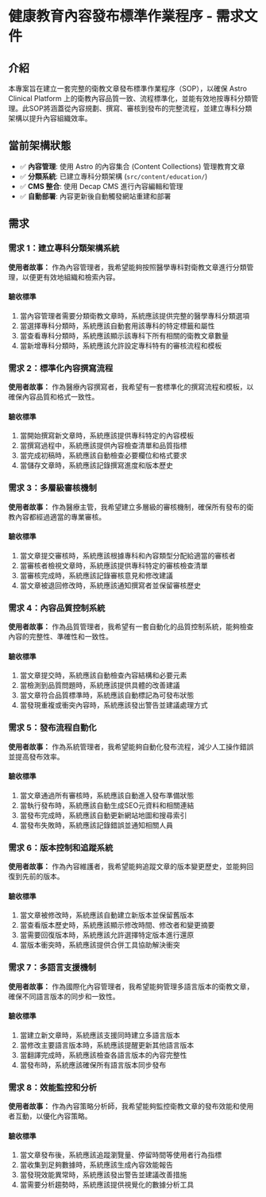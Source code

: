 # 健康教育內容發布標準作業程序 - 需求文件

## 介紹

本專案旨在建立一套完整的衛教文章發布標準作業程序（SOP），以確保 Astro Clinical Platform 上的衛教內容品質一致、流程標準化，並能有效地按專科分類管理。此SOP將涵蓋從內容規劃、撰寫、審核到發布的完整流程，並建立專科分類架構以提升內容組織效率。

## 當前架構狀態

- ✅ **內容管理**: 使用 Astro 的內容集合 (Content Collections) 管理教育文章
- ✅ **分類系統**: 已建立專科分類架構 (`src/content/education/`)
- ✅ **CMS 整合**: 使用 Decap CMS 進行內容編輯和管理
- ✅ **自動部署**: 內容更新後自動觸發網站重建和部署

## 需求

### 需求 1：建立專科分類架構系統

**使用者故事：** 作為內容管理者，我希望能夠按照醫學專科對衛教文章進行分類管理，以便更有效地組織和檢索內容。

#### 驗收標準

1. 當內容管理者需要分類衛教文章時，系統應該提供完整的醫學專科分類選項
2. 當選擇專科分類時，系統應該自動套用該專科的特定標籤和屬性
3. 當查看專科分類時，系統應該顯示該專科下所有相關的衛教文章數量
4. 當新增專科分類時，系統應該允許設定專科特有的審核流程和模板

### 需求 2：標準化內容撰寫流程

**使用者故事：** 作為醫療內容撰寫者，我希望有一套標準化的撰寫流程和模板，以確保內容品質和格式一致性。

#### 驗收標準

1. 當開始撰寫新文章時，系統應該提供專科特定的內容模板
2. 當撰寫過程中，系統應該提供內容檢查清單和品質指標
3. 當完成初稿時，系統應該自動檢查必要欄位和格式要求
4. 當儲存文章時，系統應該記錄撰寫進度和版本歷史

### 需求 3：多層級審核機制

**使用者故事：** 作為醫療主管，我希望建立多層級的審核機制，確保所有發布的衛教內容都經過適當的專業審核。

#### 驗收標準

1. 當文章提交審核時，系統應該根據專科和內容類型分配給適當的審核者
2. 當審核者檢視文章時，系統應該提供專科特定的審核檢查清單
3. 當審核完成時，系統應該記錄審核意見和修改建議
4. 當文章被退回修改時，系統應該通知撰寫者並保留審核歷史

### 需求 4：內容品質控制系統

**使用者故事：** 作為品質管理者，我希望有一套自動化的品質控制系統，能夠檢查內容的完整性、準確性和一致性。

#### 驗收標準

1. 當文章提交時，系統應該自動檢查內容結構和必要元素
2. 當檢測到品質問題時，系統應該提供具體的改善建議
3. 當文章符合品質標準時，系統應該自動標記為可發布狀態
4. 當發現重複或衝突內容時，系統應該發出警告並建議處理方式

### 需求 5：發布流程自動化

**使用者故事：** 作為系統管理者，我希望能夠自動化發布流程，減少人工操作錯誤並提高發布效率。

#### 驗收標準

1. 當文章通過所有審核時，系統應該自動進入發布準備狀態
2. 當執行發布時，系統應該自動生成SEO元資料和相關連結
3. 當發布完成時，系統應該自動更新網站地圖和搜尋索引
4. 當發布失敗時，系統應該記錄錯誤並通知相關人員

### 需求 6：版本控制和追蹤系統

**使用者故事：** 作為內容維護者，我希望能夠追蹤文章的版本變更歷史，並能夠回復到先前的版本。

#### 驗收標準

1. 當文章被修改時，系統應該自動建立新版本並保留舊版本
2. 當查看版本歷史時，系統應該顯示修改時間、修改者和變更摘要
3. 當需要回復版本時，系統應該允許選擇特定版本進行還原
4. 當版本衝突時，系統應該提供合併工具協助解決衝突

### 需求 7：多語言支援機制

**使用者故事：** 作為國際化內容管理者，我希望能夠管理多語言版本的衛教文章，確保不同語言版本的同步和一致性。

#### 驗收標準

1. 當建立新文章時，系統應該支援同時建立多語言版本
2. 當修改主要語言版本時，系統應該提醒更新其他語言版本
3. 當翻譯完成時，系統應該檢查各語言版本的內容完整性
4. 當發布時，系統應該確保所有語言版本同步發布

### 需求 8：效能監控和分析

**使用者故事：** 作為內容策略分析師，我希望能夠監控衛教文章的發布效能和使用者互動，以優化內容策略。

#### 驗收標準

1. 當文章發布後，系統應該追蹤瀏覽量、停留時間等使用者行為指標
2. 當收集到足夠數據時，系統應該生成內容效能報告
3. 當發現效能異常時，系統應該發出警告並建議改善措施
4. 當需要分析趨勢時，系統應該提供視覺化的數據分析工具